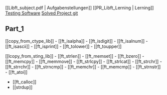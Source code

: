 [[Libft_subject.pdf | Aufgabenstellungen]]
[[PR_Libft_Lerning | Lerning]]
[Testing Software](https://github.com/xicodomingues/francinette)
[Solved Project git](https://github.com/rchallie/libft)


## Part_1
[[copy_from_ctype_lib]]
	- [[ft_isalpha]]
	- [[ft_isdigit]]
	- [[ft_isalnum]]
	- [[ft_isascii]]
	- [[ft_isprint]]
	- [[ft_tolower]]
	- [[ft_toupper]]

[[lcopy_from_sting_lib]]
	- [[ft_strlen]]
	- [[ft_memset]]
	- [[ft_bzero]]
	- [[ft_memcpy]]
	- [[ft_memmove]]
	- [[ft_strlcpy]]
	- [[ft_strlcat]]
	- [[ft_strchr]]
	- [[ft_strrchr]]
	- [[ft_strncmp]]
	- [[ft_memchr]]
	- [[ft_memcmp]]
	- [[ft_strnstr]]
	- [[ft_atoi]]


- [[ft_calloc]]
- [[strdup]]
